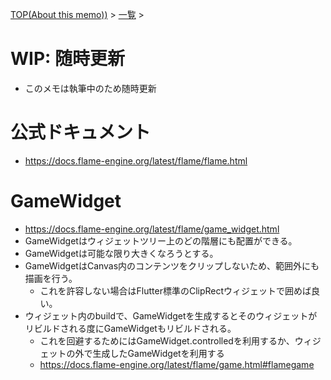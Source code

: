 [TOP(About this memo))](../README.md) > [一覧](./README.md) >


# WIP: 随時更新
* このメモは執筆中のため随時更新 

# 公式ドキュメント
* https://docs.flame-engine.org/latest/flame/flame.html

# GameWidget
* https://docs.flame-engine.org/latest/flame/game_widget.html
* GameWidgetはウィジェットツリー上のどの階層にも配置ができる。
* GameWidgetは可能な限り大きくなろうとする。
* GameWidgetはCanvas内のコンテンツをクリップしないため、範囲外にも描画を行う。
    * これを許容しない場合はFlutter標準のClipRectウィジェットで囲めば良い。
* ウィジェット内のbuildで、GameWidgetを生成するとそのウィジェットがリビルドされる度にGameWidgetもリビルドされる。
    * これを回避するためにはGameWidget.controlledを利用するか、ウィジェットの外で生成したGameWidgetを利用する
    * https://docs.flame-engine.org/latest/flame/game.html#flamegame